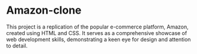 # Amazon-clone
This project is a replication of the popular e-commerce platform, Amazon, created using HTML and CSS. It serves as a comprehensive showcase of web development skills, demonstrating a keen eye for design and attention to detail.
